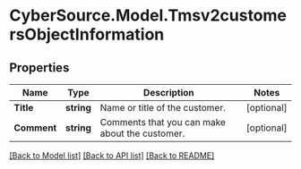 # CyberSource.Model.Tmsv2customersObjectInformation
## Properties

Name | Type | Description | Notes
------------ | ------------- | ------------- | -------------
**Title** | **string** | Name or title of the customer.  | [optional] 
**Comment** | **string** | Comments that you can make about the customer.  | [optional] 

[[Back to Model list]](../README.md#documentation-for-models) [[Back to API list]](../README.md#documentation-for-api-endpoints) [[Back to README]](../README.md)

